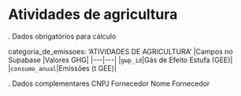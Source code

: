 # Atividades de agricultura

. Dados obrigatórios para cálculo

categoria_de_emissoes: ‘ATIVIDADES DE AGRICULTURA’
|Campos no Supabase	|Valores GHG|
|---|---|
|`gwp_id`|Gás de Efeito Estufa (GEE)|
|`consumo_anual`|Emissões (t GEE)|

. Dados complementares
CNPJ Fornecedor
Nome Fornecedor
